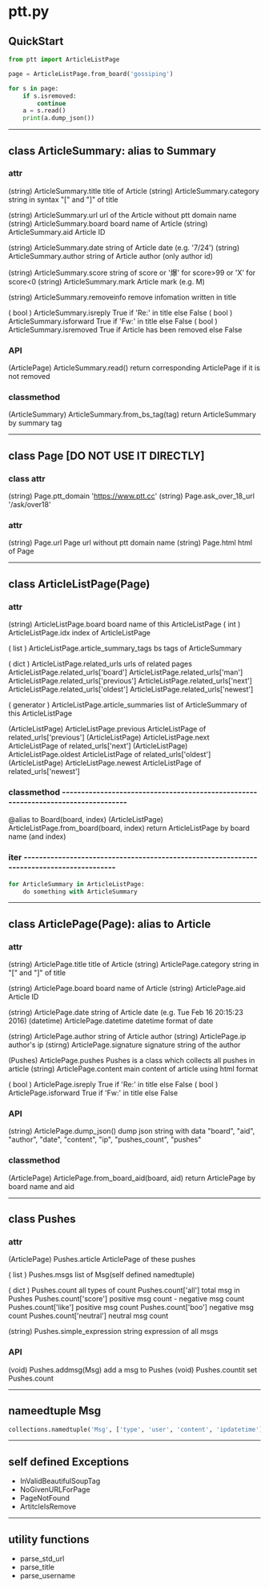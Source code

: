 # ptt.py

## QuickStart

```python
from ptt import ArticleListPage

page = ArticleListPage.from_board('gossiping')

for s in page:
    if s.isremoved:
        continue
    a = s.read()
    print(a.dump_json())
```

-----------------------------------------------------------

## class ArticleSummary: alias to Summary

### attr

(string) ArticleSummary.title          title of Article
(string) ArticleSummary.category       string in syntax "[" and "]" of title

(string) ArticleSummary.url            url of the Article without ptt domain name
(string) ArticleSummary.board          board name of Article
(string) ArticleSummary.aid            Article ID

(string) ArticleSummary.date           string of Article date (e.g. '7/24')
(string) ArticleSummary.author         string of Article author (only author id)

(string) ArticleSummary.score          string of score or '爆' for score>99 or 'X' for score<0
(string) ArticleSummary.mark           Article mark (e.g. M)

(string) ArticleSummary.removeinfo     remove infomation written in title

( bool ) ArticleSummary.isreply        True if 'Re:' in title else False
( bool ) ArticleSummary.isforward      True if 'Fw:' in title else False
( bool ) ArticleSummary.isremoved      True if Article has been removed else False

### API

(ArticlePage) ArticleSummary.read() 
    return corresponding ArticlePage if it is not removed
    
### classmethod

(ArticleSummary) ArticleSummary.from_bs_tag(tag)
    return ArticleSummary by summary tag

-----------------------------------------------------------

## class Page [DO NOT USE IT DIRECTLY]

### class attr

(string) Page.ptt_domain                'https://www.ptt.cc'
(string) Page.ask_over_18_url           '/ask/over18'

### attr
 
(string) Page.url                       Page url without ptt domain name
(string) Page.html                      html of Page

-----------------------------------------------------------

## class ArticleListPage(Page)

### attr

(string) ArticleListPage.board                  board name of this ArticleListPage
( int  ) ArticleListPage.idx                    index of ArticleListPage

( list ) ArticleListPage.article_summary_tags   bs tags of ArticleSummary

( dict ) ArticleListPage.related_urls           urls of related pages        
            ArticleListPage.related_urls['board']
            ArticleListPage.related_urls['man']
            ArticleListPage.related_urls['previous']
            ArticleListPage.related_urls['next']
            ArticleListPage.related_urls['oldest']
            ArticleListPage.related_urls['newest']

( generator ) ArticleListPage.article_summaries list of ArticleSummary of this ArticleListPage

(ArticleListPage) ArticleListPage.previous ArticleListPage of related_urls['previous']
(ArticleListPage) ArticleListPage.next     ArticleListPage of related_urls['next']
(ArticleListPage) ArticleListPage.oldest   ArticleListPage of related_urls['oldest']
(ArticleListPage) ArticleListPage.newest   ArticleListPage of related_urls['newest']

### classmethod ----------------------------------------------------------------------------------

@alias to Board(board, index)
(ArticleListPage) ArticleListPage.from_board(board, index)
    return ArticleListPage by board name (and index)

### iter -----------------------------------------------------------------------------------------
    
```python
for ArticleSummary in ArticleListPage:
    do something with ArticleSummary
```

-----------------------------------------------------------

## class ArticlePage(Page): alias to Article

### attr

(string)   ArticlePage.title       title of Article
(string)   ArticlePage.category    string in "[" and "]" of title

(string)   ArticlePage.board       board name of Article
(string)   ArticlePage.aid         Article ID

(string)   ArticlePage.date        string of Article date (e.g. Tue Feb 16 20:15:23 2016)
(datetime) ArticlePage.datetime    datetime format of date

(string)   ArticlePage.author      string of Article author
(string)   ArticlePage.ip          author's ip
(stirng)   ArticlePage.signature   signature string of the author

(Pushes)   ArticlePage.pushes      Pushes is a class which collects all pushes in article
(string)   ArticlePage.content     main content of article using html format

( bool )   ArticlePage.isreply     True if 'Re:' in title else False
( bool )   ArticlePage.isforward   True if 'Fw:' in title else False

### API

(string)  ArticlePage.dump_json()
    dump json string with data
        "board", "aid", "author", "date", "content", "ip", "pushes_count", "pushes"

### classmethod

(ArticlePage) ArticlePage.from_board_aid(board, aid)
    return  ArticlePage by board name and aid

-----------------------------------------------------------

## class Pushes

### attr

(ArticlePage) Pushes.article            ArticlePage of these pushes

( list )      Pushes.msgs               list of Msg(self defined namedtuple)

( dict )      Pushes.count              all types of count
                Pushes.count['all']       total msg in Pushes
                Pushes.count['score']     positive msg count - negative msg count
                Pushes.count['like']      positive msg count
                Pushes.count['boo']       negative msg count
                Pushes.count['neutral']   neutral msg count

(string)      Pushes.simple_expression  string expression of all msgs
            
### API

(void)        Pushes.addmsg(Msg)        add a msg to Pushes
(void)        Pushes.countit            set Pushes.count

-----------------------------------------------------------

## nameedtuple Msg

```python
collections.namedtuple('Msg', ['type', 'user', 'content', 'ipdatetime'])
```

-----------------------------------------------------------

## self defined Exceptions

* InValidBeautifulSoupTag
* NoGivenURLForPage
* PageNotFound
* ArtitcleIsRemove

-----------------------------------------------------------

## utility functions

* parse_std_url
* parse_title
* parse_username